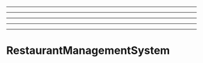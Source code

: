 -----------------------------------
----------------------------------------------------------------------------------------------------
----------------------------------------------------------------------------------------------------
----------------------------------------------------------------------------------------------------
----------------------------------------------------------------------------------------------------
# RestaurantManagementSystem
